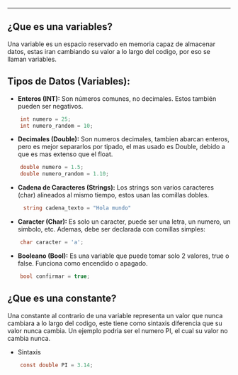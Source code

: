 
---
## **¿Que es una variables?**

Una variable es un espacio reservado en memoria capaz de almacenar datos, estas iran cambiando su valor a lo largo del codigo, por eso se llaman variables.

## **Tipos de Datos (Variables):**

- **Enteros (INT):**
	Son números comunes, no decimales. Estos también pueden ser negativos. 
```csharp
	int numero = 25;
	int numero_random = 10;
```

- **Decimales (Double):**
	Son numeros decimales, tambien abarcan enteros, pero es mejor separarlos por tipado, el mas usado es Double, debido a que es mas extenso que el float.

```csharp
	double numero = 1.5;
	double numero_random = 1.10;
```

- **Cadena de Caracteres (Strings):**
	Los strings son varios caracteres (char) alineados al mismo tiempo, estos usan las comillas dobles.

```csharp
	 string cadena_texto = "Hola mundo"
```

- **Caracter (Char):**
	Es solo un caracter, puede ser una letra, un numero, un simbolo, etc. Ademas, debe ser declarada con comillas simples:
	
```csharp
	char caracter = 'a';	
```
- **Booleano (Bool):**
	Es una variable que puede tomar solo 2 valores, true o false. Funciona como encendido o apagado.

```csharp
	bool confirmar = true;
```

## **¿Que es una constante?**

Una constante al contrario de una variable representa un valor que nunca cambiara a lo largo del codigo, este tiene como sintaxis diferencia que su valor nunca cambia. Un ejemplo podria ser el numero PI, el cual su valor no cambia nunca. 

- Sintaxis
```csharp
	const double PI = 3.14; 
```





















